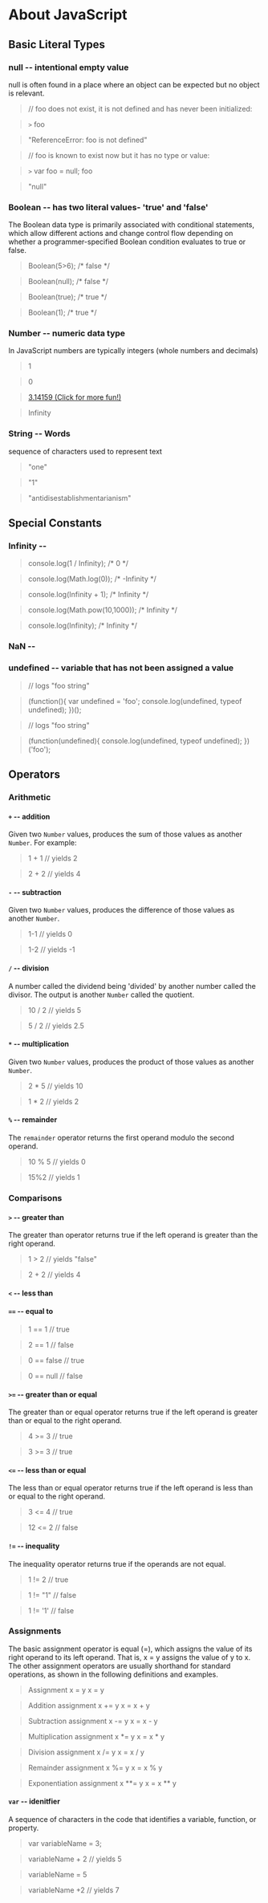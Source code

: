 # About JavaScript

## Basic Literal Types

### null -- intentional empty value
null is often found in a place where an object can be expected but no object is relevant.

  > // foo does not exist, it is not defined and has never been initialized:
  
  > `>` foo
  
  > "ReferenceError: foo is not defined"
  
  > // foo is known to exist now but it has no type or value:
  
  > `>` var foo = null; foo
  
  > "null"

### Boolean -- has two literal values- 'true' and 'false'
The Boolean data type is primarily associated with conditional statements, which allow different actions and change control flow depending on whether a programmer-specified Boolean condition evaluates to true or false.

  > Boolean(5>6); /* false */
  
  > Boolean(null); /* false */
  
  > Boolean(true); /* true */
  
  > Boolean(1); /* true */

### Number -- numeric data type
In JavaScript numbers are typically integers (whole numbers and decimals)

  > 1
  
  > 0
  
  > [3.14159 (Click for more fun!)](http://www.piday.org/million/)
  
  > Infinity
  

### String -- Words
sequence of characters used to represent text
  > "one"
  
  > "1"
  
  > "antidisestablishmentarianism"

## Special Constants

### Infinity --

  > console.log(1 / Infinity); /* 0 */

  > console.log(Math.log(0)); /* -Infinity */  
  
  > console.log(Infinity + 1); /* Infinity */  

  > console.log(Math.pow(10,1000)); /* Infinity */  

  > console.log(Infinity); /* Infinity */  



### NaN --

    
    
    

### undefined -- variable that has not been assigned a value

  > // logs "foo string"

  > (function(){ var undefined = 'foo'; console.log(undefined, typeof undefined); })();
  
  > // logs "foo string"
  
  > (function(undefined){ console.log(undefined, typeof undefined); })('foo');

## Operators

### Arithmetic

#### `+` -- addition

Given two `Number` values, produces the sum of those values as another `Number`. For example:

  > 1 + 1 // yields 2
  
  > 2 + 2 // yields 4

#### `-` -- subtraction 
Given two `Number` values, produces the difference of those values as another `Number`.

  > 1-1 // yields 0

  > 1-2 // yields -1


#### `/` -- division
A number called the dividend being 'divided' by another number called the divisor.  The output is another `Number` called the quotient.

  > 10 / 2 // yields 5

  > 5 / 2 // yields 2.5


#### `*` -- multiplication
Given two `Number` values, produces the product of those values as another `Number`.
  > 2 * 5 // yields 10

  > 1 * 2 // yields 2

#### `%` -- remainder
The `remainder` operator returns the first operand modulo the second operand.

  > 10 % 5 // yields 0

  > 15%2 // yields 1


### Comparisons

#### `>` -- greater than
The greater than operator returns true if the left operand is greater than the right operand.

  > 1 > 2 // yields "false"
  
  > 2 + 2 // yields 4

#### `<` -- less than

  > 
  
  > 
  
  >   

#### `==` -- equal to

  > 1   ==  1        // true
  
  > 2  ==  1        // false
  
  > 0   == false     // true
  
  > 0   == null      // false

#### `>=` -- greater than or equal
The greater than or equal operator returns true if the left operand is greater than or equal to the right operand.

  > 4 >= 3 // true

  > 3 >= 3 // true

#### `<=` -- less than or equal
The less than or equal operator returns true if the left operand is less than or equal to the right operand.

  > 3 <= 4 // true
  
  > 12 <= 2 // false
  
#### `!=` -- inequality
The inequality operator returns true if the operands are not equal.

  > 1 !=   2     // true
  
  > 1 !=  "1"    // false
  
  > 1 !=  '1'    // false

### Assignments
The basic assignment operator is equal (=), which assigns the value of its right operand to its left operand. That is, x = y assigns the value of y to x. The other assignment operators are usually shorthand for standard operations, as shown in the following definitions and examples.

  > Assignment 	x = y 	x = y
  
  > Addition assignment 	x += y 	x = x + y
  
  > Subtraction assignment 	x -= y 	x = x - y
  
  > Multiplication assignment 	x *= y 	x = x * y
  
  > Division assignment 	x /= y 	x = x / y
  
  > Remainder assignment 	x %= y 	x = x % y
  
  > Exponentiation assignment 	x **= y 	x = x ** y

#### `var` -- idenitfier
A sequence of characters in the code that identifies a variable, function, or property.

  > var variableName = 3;
  
  >variableName + 2 // yields 5

  > variableName = 5
  
  >variableName +2 // yields 7


